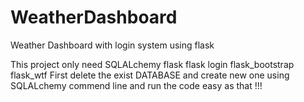 # WeatherDashboard
Weather Dashboard with login system using flask 

This project only need SQLALchemy flask flask login flask_bootstrap flask_wtf 
First delete the exist DATABASE and create new one using SQLALchemy commend line and run the code easy as that !!!
